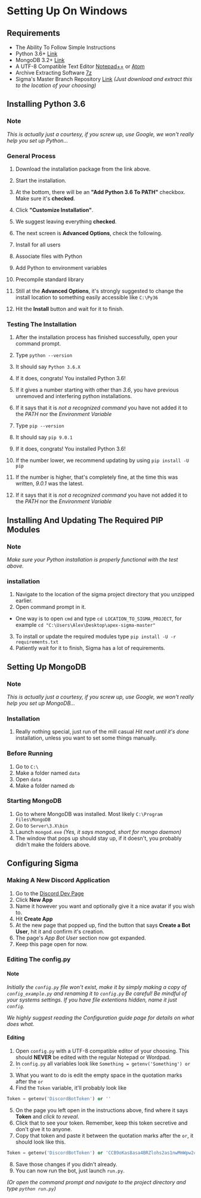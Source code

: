 # Setting Up On Windows

## Requirements

- The Ability To Follow Simple Instructions
- Python 3.6+ [Link](https://www.python.org/downloads/)
- MongoDB 3.2+ [Link](https://www.mongodb.com/download-center)
- A UTF-8 Compatible Text Editor [Notepad++](https://notepad-plus-plus.org/download/) or [Atom](https://atom.io/)
- Archive Extracting Software [7z](http://www.7-zip.org/download.html)
- Sigma's Master Branch Repository [Link](https://github.com/aurora-pro/apex-sigma/archive/master.zip) _(Just download and extract this to the location of your choosing)_

## Installing Python 3.6

### Note

_This is actually just a courtesy, if you screw up, use Google, we won't really help you set up Python..._

### General Process

1. Download the installation package from the link above.
2. Start the installation.
3. At the bottom, there will be an **"Add Python 3.6 To PATH"** checkbox. Make sure it's **checked**.
4. Click **"Customize Installation"**.
5. We suggest leaving everything **checked**.
6. The next screen is **Advanced Options**, check the following.

  1. Install for all users
  2. Associate files with Python
  3. Add Python to environment variables
  4. Precompile standard library

7. Still at the **Advanced Options**, it's strongly suggested to change the install location to something easily accessible like `C:\Py36`
8. Hit the **Install** button and wait for it to finish.

### Testing The Installation

1. After the installation process has finished successfully, open your command prompt.
2. Type `python --version`
3. It should say `Python 3.6.X`

  1. If it does, congrats! You installed Python 3.6!
  2. If it gives a number starting with other than _3.6_, you have previous unremoved and interfering python installations.
  3. If it says that it is _not a recognized command_ you have not added it to the _PATH_ nor the _Environment Variable_

4. Type `pip --version`
5. It should say `pip 9.0.1`

  1. If it does, congrats! You installed Python 3.6!
  2. If the number lower, we recommend updating by using `pip install -U pip`
  3. If the number is higher, that's completely fine, at the time this was written, _9.0.1_ was the latest.
  4. If it says that it is _not a recognized command_ you have not added it to the _PATH_ nor the _Environment Variable_

## Installing And Updating The Required PIP Modules

### Note

_Make sure your Python installation is properly functional with the test above._

### installation

1. Navigate to the location of the sigma project directory that you unzipped earlier.
2. Open command prompt in it.

  - One way is to open `cmd` and type `cd LOCATION_TO_SIGMA_PROJECT`, for example `cd "C:\Users\Alex\Desktop\apex-sigma-master"`

3. To install or update the required modules type `pip install -U -r requirements.txt`
4. Patiently wait for it to finish, Sigma has a lot of requirements.

## Setting Up MongoDB

### Note

_This is actually just a courtesy, if you screw up, use Google, we won't really help you set up MongoDB..._

### Installation

1. Really nothing special, just run of the mill casual _Hit next until it's done_ installation, unless you want to set some things manually.

### Before Running

1. Go to `C:\`
2. Make a folder named `data`
3. Open `data`
4. Make a folder named `db`

### Starting MongoDB

1. Go to where MongoDB was installed. Most likely `C:\Program Files\MongoDB`
2. Go to `Server\3.X\bin`
3. Launch `mongod.exe` _(Yes, it says mongod, short for mongo daemon)_
4. The window that pops up should stay up, if it doesn't, you probably didn't make the folders above.

## Configuring Sigma

### Making A New Discord Application

1. Go to the [Discord Dev Page](https://discordapp.com/developers/applications/me)
2. Click **New App**
3. Name it however you want and optionally give it a nice avatar if you wish to.
4. Hit **Create App**
5. At the new page that popped up, find the button that says **Create a Bot User**, hit it and confirm it's creation.
6. The page's _App Bot User_ section now got expanded.
7. Keep this page open for now.

### Editing The config.py

#### Note

_Initially the `config.py` file won't exist, make it by simply making a copy of `config_example.py` and renaming it to `config.py`_ _Be careful! Be mindful of your systems settings. If you have file extentions hidden, name it just `config`._

_We highly suggest reading the Configuration guide page for details on what does what._

#### Editing

1. Open `config.py` with a UTF-8 compatible editor of your choosing. This should **NEVER** be edited with the regular Notepad or Wordpad.
2. In `config.py` all variables look like `Something = getenv('Something') or ''`
3. What you want to do is edit the empty space in the quotation marks after the `or`
4. Find the `Token` variable, it'll probably look like

  ```python
  Token = getenv('DiscordBotToken') or ''
  ```

5. On the page you left open in the instructions above, find where it says **Token** and _click to reveal_.
6. Click that to see your token. Remember, keep this token secretive and don't give it to anyone.
7. Copy that token and paste it between the quotation marks after the `or`, it should look like this.

  ```python
  Token = getenv('DiscordBotToken') or 'CCB9oKas8asa4BRZlohs2as1nwMmWpw2c8bIsm'`
  ```

8. Save those changes if you didn't already.
9. You can now run the bot, just launch `run.py`.

_(Or open the command prompt and navigate to the project directory and type `python run.py`)_
